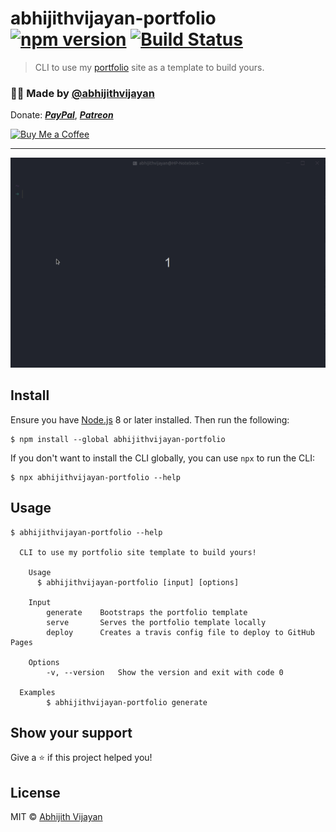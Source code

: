 # abhijithvijayan-portfolio [![npm version](https://img.shields.io/npm/v/abhijithvijayan-portfolio)](https://www.npmjs.com/package/abhijithvijayan-portfolio) [![Build Status](https://travis-ci.com/abhijithvijayan/portfolio-cli.svg?token=bJxrXYoNqDthzrKNTKiz&branch=master)](https://travis-ci.com/abhijithvijayan/portfolio-cli)

> CLI to use my [portfolio](https://github.com/abhijithvijayan/abhijithvijayan.in) site as a template to build yours.

<h3>🙋‍♂️ Made by <a href="https://twitter.com/_abhijithv">@abhijithvijayan</a></h3>
<p>
  Donate:
  <a href="https://www.paypal.me/iamabhijithvijayan" target='_blank'><i><b>PayPal</b></i></a>,
  <a href="https://www.patreon.com/abhijithvijayan" target='_blank'><i><b>Patreon</b></i></a>
</p>
<p>
  <a href='https://www.buymeacoffee.com/abhijithvijayan' target='_blank'>
    <img height='36' style='border:0px;height:36px;' src='https://bmc-cdn.nyc3.digitaloceanspaces.com/BMC-button-images/custom_images/orange_img.png' border='0' alt='Buy Me a Coffee' />
  </a>
</p>
<hr />
<img src="demo.gif" width="752">

## Install

Ensure you have [Node.js](https://nodejs.org) 8 or later installed. Then run the following:

```
$ npm install --global abhijithvijayan-portfolio
```

If you don't want to install the CLI globally, you can use `npx` to run the CLI:

```
$ npx abhijithvijayan-portfolio --help
```

## Usage

```
$ abhijithvijayan-portfolio --help

  CLI to use my portfolio site template to build yours!

	Usage
	  $ abhijithvijayan-portfolio [input] [options]

	Input
		generate	Bootstraps the portfolio template
		serve  		Serves the portfolio template locally
		deploy    	Creates a travis config file to deploy to GitHub Pages

	Options
		-v, --version   Show the version and exit with code 0

  Examples
		$ abhijithvijayan-portfolio generate
```

## Show your support

Give a ⭐️ if this project helped you!

## License

MIT © [Abhijith Vijayan](https://abhijithvijayan.in)
